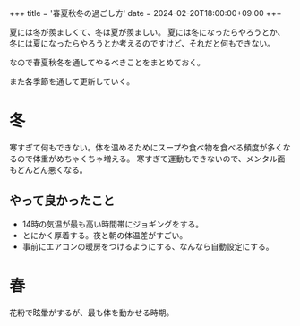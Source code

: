 +++
title = '春夏秋冬の過ごし方'
date = 2024-02-20T18:00:00+09:00
+++

夏には冬が羨ましくて、冬は夏が羨ましい。
夏には冬になったらやろうとか、冬には夏になったらやろうとか考えるのですけど、それだと何もできない。

なので春夏秋冬を通してやるべきことをまとめておく。

また各季節を通して更新していく。

# 冬

寒すぎて何もできない。体を温めるためにスープや食べ物を食べる頻度が多くなるので体重がめちゃくちゃ増える。
寒すぎて運動もできないので、メンタル面もどんどん悪くなる。

## やって良かったこと

- 14時の気温が最も高い時間帯にジョギングをする。
- とにかく厚着する。夜と朝の体温差がすごい。
- 事前にエアコンの暖房をつけるようにする、なんなら自動設定にする。

# 春

花粉で眩暈がするが、最も体を動かせる時期。


